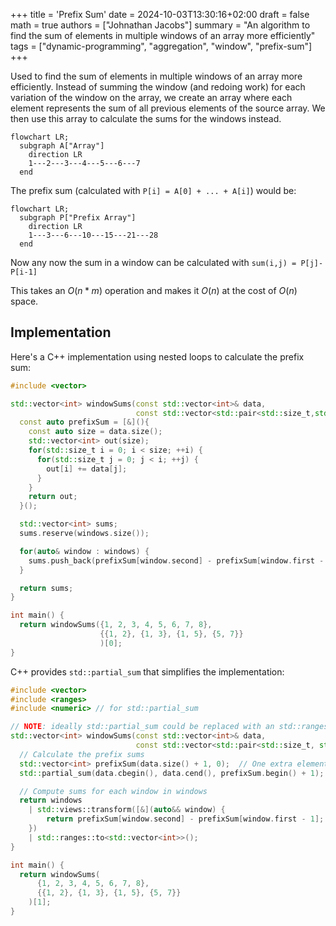 +++
title = 'Prefix Sum'
date = 2024-10-03T13:30:16+02:00
draft = false
math = true
authors = ["Johnathan Jacobs"]
summary = "An algorithm to find the sum of elements in multiple windows of an array more efficiently"
tags = ["dynamic-programming", "aggregation", "window", "prefix-sum"]
+++

Used to find the sum of elements in multiple windows of an array more efficiently.
Instead of summing the window (and redoing work) for each variation of the window
on the array,
we create an array where each element represents the sum of all previous elements
of the source array.
We then use this array to calculate the sums for the windows instead.

```mermaid
flowchart LR;
  subgraph A["Array"]
    direction LR
    1---2---3---4---5---6---7
  end
```

The prefix sum (calculated with `P[i] = A[0] + ... + A[i]`) would be:

```mermaid
flowchart LR;
  subgraph P["Prefix Array"]
    direction LR
    1---3---6---10---15---21---28
  end
```

Now any now the sum in a window can be calculated with `sum(i,j) = P[j]-P[i-1]`

This takes an $O(n*m)$ operation and makes it $O(n)$ at the cost of $O(n)$ space.

## Implementation

Here's a C++ implementation using nested loops to calculate the prefix sum:

```cpp
#include <vector>

std::vector<int> windowSums(const std::vector<int>& data,
                            const std::vector<std::pair<std::size_t,std::size_t>> windows) {
  const auto prefixSum = [&](){
    const auto size = data.size();
    std::vector<int> out(size);
    for(std::size_t i = 0; i < size; ++i) {
      for(std::size_t j = 0; j < i; ++j) {
        out[i] += data[j];
      }
    }
    return out;
  }();

  std::vector<int> sums;
  sums.reserve(windows.size());

  for(auto& window : windows) {
    sums.push_back(prefixSum[window.second] - prefixSum[window.first - 1]);
  }

  return sums;
}

int main() {
  return windowSums({1, 2, 3, 4, 5, 6, 7, 8},
                    {{1, 2}, {1, 3}, {1, 5}, {5, 7}}
                    )[0];
}
```

C++ provides `std::partial_sum` that simplifies the implementation:

```cpp
#include <vector>
#include <ranges>
#include <numeric> // for std::partial_sum

// NOTE: ideally std::partial_sum could be replaced with an std::ranges::inclusive_scan
std::vector<int> windowSums(const std::vector<int>& data,
                            const std::vector<std::pair<std::size_t, std::size_t>>& windows) {
  // Calculate the prefix sums
  std::vector<int> prefixSum(data.size() + 1, 0);  // One extra element for easy subtraction
  std::partial_sum(data.cbegin(), data.cend(), prefixSum.begin() + 1);

  // Compute sums for each window in windows
  return windows
    | std::views::transform([&](auto&& window) {
        return prefixSum[window.second] - prefixSum[window.first - 1];
    })
    | std::ranges::to<std::vector<int>>();
}

int main() {
  return windowSums(
      {1, 2, 3, 4, 5, 6, 7, 8},
      {{1, 2}, {1, 3}, {1, 5}, {5, 7}}
    )[1];
}
```

